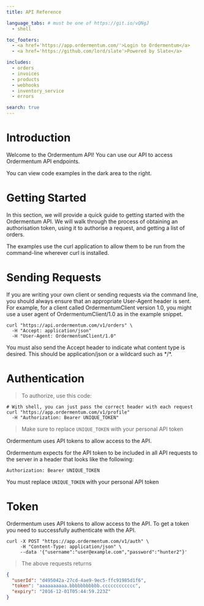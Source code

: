 ```yaml
---
title: API Reference

language_tabs: # must be one of https://git.io/vQNgJ
  - shell

toc_footers:
  - <a href='https://app.ordermentum.com/'>Login to Ordermentum</a>
  - <a href='https://github.com/lord/slate'>Powered by Slate</a>

includes:
  - orders
  - invoices
  - products
  - webhooks
  - inventory_service
  - errors

search: true
---
```


# Introduction

Welcome to the Ordermentum API! You can use our API to access Ordermentum API endpoints.

You can view code examples in the dark area to the right.

# Getting Started


In this section, we will provide a quick guide to getting started with the Ordermentum API. We will walk through the process of obtaining an authorisation token, using it to authorise a request, and getting a list of orders.

The examples use the curl application to allow them to be run from the command-line wherever curl is installed.

# Sending Requests

If you are writing your own client or sending requests via the command line, you should always ensure that an appropriate User-Agent header is sent. For example, for a client called OrdermentumClient version 1.0, you might use a user agent of OrdermentumClient/1.0 as in the example snippet.

```shell
curl "https://api.ordermentum.com/v1/orders" \
  -H "Accept: application/json"
  -H "User-Agent: OrdermentumClient/1.0"
```

You must also send the Accept header to indicate what content type is desired. This should be application/json or a wildcard such as \*/\*.

# Authentication

> To authorize, use this code:

```shell
# With shell, you can just pass the correct header with each request
curl "https://app.ordermentum.com/v1/profile"
  -H "Authorization: Bearer UNIQUE_TOKEN"
```

> Make sure to replace `UNIQUE_TOKEN` with your personal API token

Ordermentum uses API tokens to allow access to the API.

Ordermentum expects for the API token to be included in all API requests to the server in a header that looks like the following:

`Authorization: Bearer UNIQUE_TOKEN`

<aside class="notice">
You must replace <code>UNIQUE_TOKEN</code> with your personal API token
</aside>


# Token

Ordermentum uses API tokens to allow access to the API. To get a token you need to successfully authenticate with the API.

```shell
curl -X POST "https://app.ordermentum.com/v1/auth" \
     -H "Content-Type: application/json" \
     --data '{"username":"user@example.com","password":"hunter2"}'
```
> The above requests returns

```json
{
  "userId": "d495042a-27cd-4ae9-9ec5-ffc91985d1f6",
  "token": "aaaaaaaaaa.bbbbbbbbbbb.cccccccccccc",
  "expiry": "2016-12-01T05:44:59.223Z"
}
```
